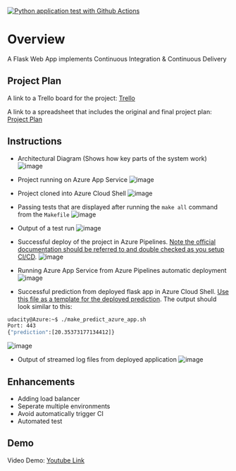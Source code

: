 [![Python application test with Github Actions](https://github.com/ngynanhtai/azure-ci-cd/actions/workflows/main.yml/badge.svg)](https://github.com/ngynanhtai/azure-ci-cd/actions/workflows/main.yml)

# Overview

A Flask Web App implements Continuous Integration & Continuous Delivery

## Project Plan

A link to a Trello board for the project: [Trello](https://trello.com/b/4ispJp93/udacity-project)

A link to a spreadsheet that includes the original and final project plan: [Project Plan](https://docs.google.com/spreadsheets/d/1W7-2dZRL0NmAcCXBJ_DMLMAVCHSuuxOiBartLt40X3E/edit?usp=sharing)

## Instructions

* Architectural Diagram (Shows how key parts of the system work)
![image](https://github.com/user-attachments/assets/d2f339e7-0d13-4739-b0e3-a80625075114)

* Project running on Azure App Service
![image](https://github.com/user-attachments/assets/b2248c23-919c-4665-b797-953cd005efb5)

* Project cloned into Azure Cloud Shell
![image](https://github.com/user-attachments/assets/10367c04-3368-406d-96a9-e79f26935982)

* Passing tests that are displayed after running the `make all` command from the `Makefile`
![image](https://github.com/user-attachments/assets/ad2b892e-5844-4ee7-b263-8a13de802719)

* Output of a test run
![image](https://github.com/user-attachments/assets/74907acf-8a3b-435b-adad-a8a806fe3b91)

* Successful deploy of the project in Azure Pipelines.  [Note the official documentation should be referred to and double checked as you setup CI/CD](https://docs.microsoft.com/en-us/azure/devops/pipelines/ecosystems/python-webapp?view=azure-devops).
![image](https://github.com/user-attachments/assets/b6142916-568a-4ae6-8dc5-d2be5e9779b4)

* Running Azure App Service from Azure Pipelines automatic deployment
![image](https://github.com/user-attachments/assets/731663ad-dfe0-4e95-804a-94214c31982f)


* Successful prediction from deployed flask app in Azure Cloud Shell.  [Use this file as a template for the deployed prediction](https://github.com/udacity/nd082-Azure-Cloud-DevOps-Starter-Code/blob/master/C2-AgileDevelopmentwithAzure/project/starter_files/flask-sklearn/make_predict_azure_app.sh).
The output should look similar to this:

```bash
udacity@Azure:~$ ./make_predict_azure_app.sh
Port: 443
{"prediction":[20.35373177134412]}
```
![image](https://github.com/user-attachments/assets/0366b8d8-605c-41d7-b586-fa7584fddaff)


* Output of streamed log files from deployed application
![image](https://github.com/user-attachments/assets/f273e7a3-1828-4449-ac0a-5796995e5961)

> 

## Enhancements

- Adding load balancer
- Seperate multiple environments
- Avoid automatically trigger CI
- Automated test

## Demo 

Video Demo: [Youtube Link](https://youtu.be/0q-yT4lSpTc)


